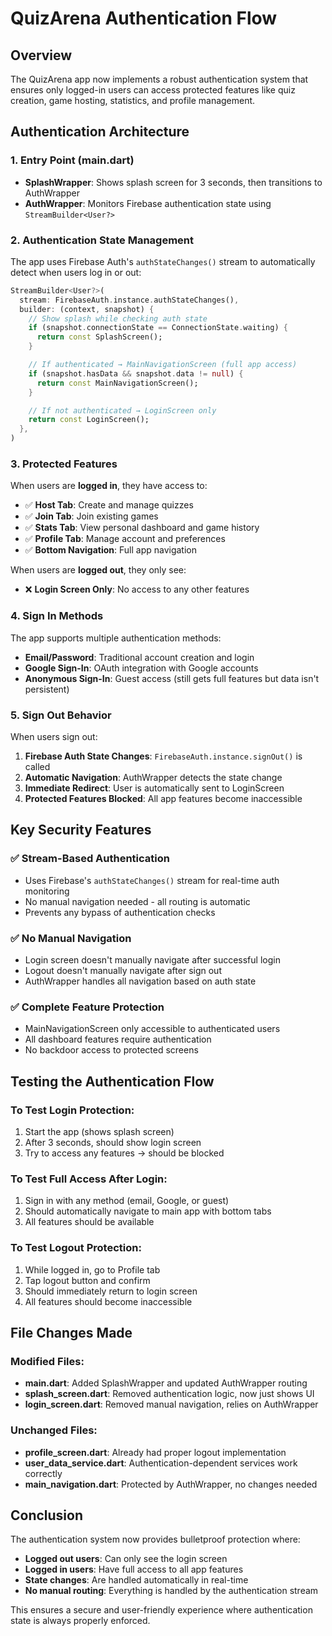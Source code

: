 # QuizArena Authentication Flow

## Overview
The QuizArena app now implements a robust authentication system that ensures only logged-in users can access protected features like quiz creation, game hosting, statistics, and profile management.

## Authentication Architecture

### 1. Entry Point (main.dart)
- **SplashWrapper**: Shows splash screen for 3 seconds, then transitions to AuthWrapper
- **AuthWrapper**: Monitors Firebase authentication state using `StreamBuilder<User?>`

### 2. Authentication State Management
The app uses Firebase Auth's `authStateChanges()` stream to automatically detect when users log in or out:

```dart
StreamBuilder<User?>(
  stream: FirebaseAuth.instance.authStateChanges(),
  builder: (context, snapshot) {
    // Show splash while checking auth state
    if (snapshot.connectionState == ConnectionState.waiting) {
      return const SplashScreen();
    }

    // If authenticated → MainNavigationScreen (full app access)
    if (snapshot.hasData && snapshot.data != null) {
      return const MainNavigationScreen();
    }

    // If not authenticated → LoginScreen only
    return const LoginScreen();
  },
)
```

### 3. Protected Features
When users are **logged in**, they have access to:
- ✅ **Host Tab**: Create and manage quizzes
- ✅ **Join Tab**: Join existing games
- ✅ **Stats Tab**: View personal dashboard and game history
- ✅ **Profile Tab**: Manage account and preferences
- ✅ **Bottom Navigation**: Full app navigation

When users are **logged out**, they only see:
- ❌ **Login Screen Only**: No access to any other features

### 4. Sign In Methods
The app supports multiple authentication methods:
- **Email/Password**: Traditional account creation and login
- **Google Sign-In**: OAuth integration with Google accounts
- **Anonymous Sign-In**: Guest access (still gets full features but data isn't persistent)

### 5. Sign Out Behavior
When users sign out:
1. **Firebase Auth State Changes**: `FirebaseAuth.instance.signOut()` is called
2. **Automatic Navigation**: AuthWrapper detects the state change
3. **Immediate Redirect**: User is automatically sent to LoginScreen
4. **Protected Features Blocked**: All app features become inaccessible

## Key Security Features

### ✅ Stream-Based Authentication
- Uses Firebase's `authStateChanges()` stream for real-time auth monitoring
- No manual navigation needed - all routing is automatic
- Prevents any bypass of authentication checks

### ✅ No Manual Navigation
- Login screen doesn't manually navigate after successful login
- Logout doesn't manually navigate after sign out
- AuthWrapper handles all navigation based on auth state

### ✅ Complete Feature Protection
- MainNavigationScreen only accessible to authenticated users
- All dashboard features require authentication
- No backdoor access to protected screens

## Testing the Authentication Flow

### To Test Login Protection:
1. Start the app (shows splash screen)
2. After 3 seconds, should show login screen
3. Try to access any features → should be blocked

### To Test Full Access After Login:
1. Sign in with any method (email, Google, or guest)
2. Should automatically navigate to main app with bottom tabs
3. All features should be available

### To Test Logout Protection:
1. While logged in, go to Profile tab
2. Tap logout button and confirm
3. Should immediately return to login screen
4. All features should become inaccessible

## File Changes Made

### Modified Files:
- **main.dart**: Added SplashWrapper and updated AuthWrapper routing
- **splash_screen.dart**: Removed authentication logic, now just shows UI
- **login_screen.dart**: Removed manual navigation, relies on AuthWrapper

### Unchanged Files:
- **profile_screen.dart**: Already had proper logout implementation
- **user_data_service.dart**: Authentication-dependent services work correctly
- **main_navigation.dart**: Protected by AuthWrapper, no changes needed

## Conclusion
The authentication system now provides bulletproof protection where:
- **Logged out users**: Can only see the login screen
- **Logged in users**: Have full access to all app features
- **State changes**: Are handled automatically in real-time
- **No manual routing**: Everything is handled by the authentication stream

This ensures a secure and user-friendly experience where authentication state is always properly enforced.